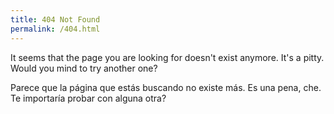 ```yaml
---
title: 404 Not Found
permalink: /404.html
---
```


It seems that the page you are looking for doesn't exist anymore. It's a pitty. Would you mind to try another one?

Parece que la página que estás buscando no existe más. Es una pena, che. Te importaría probar con alguna otra?
